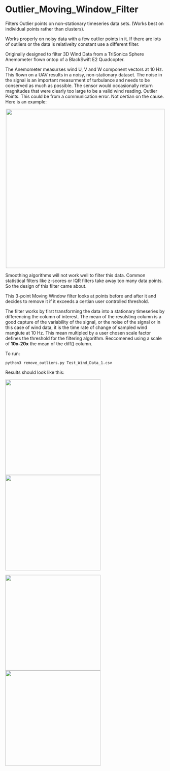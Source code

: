 # Outlier_Moving_Window_Filter
Filters Outlier points on non-stationary timeseries data sets. (Works best on individual points rather than clusters).

Works properly on noisy data with a few outlier points in it. If there are lots of outliers or the data is relativelty constant use a different filter. 

Originally designed to filter 3D Wind Data from a TriSonica Sphere Anemometer flown ontop of a BlackSwift E2 Quadcopter.

The Anemometer measurses wind U, V and W component vectors at 10 Hz. This flown on a UAV results in a noisy, non-stationary dataset. 
The noise in the signal is an important measurment of turbulance and needs to be conserved as much as possible. 
The sensor would occasionally return magnitudes that were clearly too large to be a valid wind reading. Outlier Points. This could be from a communication error. Not certian on the cause. Here is an example: 

<p align="center">
  <img src="https://github.com/user-attachments/assets/68bba358-4580-4734-bad3-4cc4301215c5" width="500" />
</p>


Smoothing algorithms will not work well to filter this data. Common statistical filters like z-scores or IQR filters take away too many data points. So the design of this filter came about. 

This 3-point Moving Window filter looks at points before and after it and decides to remove it if it exceeds a certian user controlled threshold. 

The filter works by first transforming the data into a stationary timeseries by differencing the column of interest. The mean of the resulsting column is a good capture of the variability of the signal, or the noise of the signal or in this case of wind data, it is the time rate of change of sampled wind mangiute at 10 Hz. This mean multipled by a user chosen scale factor defines the threshold for the filtering algorithm.
Reccomened using a scale of **10x-20x** the mean of the diff() column. 

To run: 
```
python3 remove_outliers.py Test_Wind_Data_1.csv

```


Results should look like this: 

<p float="left">
  <img src="https://github.com/user-attachments/assets/42116dc7-683e-402d-bb6e-06b7881be0dd" width="300" />
  <img src="https://github.com/user-attachments/assets/54e06de9-fa45-47ab-8fee-7c46e2b44840" width="300" /> 

</p>

<p float="left">
  <img src="https://github.com/user-attachments/assets/6aa9f33d-633c-4182-ba8b-8483a64c9423" width="300" />
  <img src="https://github.com/user-attachments/assets/a4b650a4-78af-4dcd-92c3-ce801bf2770c" width="300" /> 

</p>
